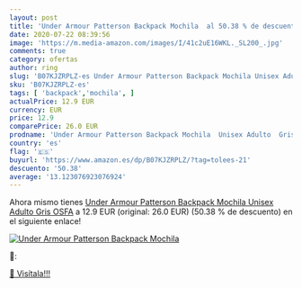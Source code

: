 ```yaml
---
layout: post
title: 'Under Armour Patterson Backpack Mochila  al 50.38 % de descuento'
date: 2020-07-22 08:39:56
image: 'https://m.media-amazon.com/images/I/41c2uE16WKL._SL200_.jpg'
comments: true
category: ofertas
author: ring
slug: 'B07KJZRPLZ-es Under Armour Patterson Backpack Mochila Unisex Adulto Gris...'
sku: 'B07KJZRPLZ-es'
tags: [ 'backpack','mochila', ]
actualPrice: 12.9 EUR
currency: EUR
price: 12.9
comparePrice: 26.0 EUR
prodname: 'Under Armour Patterson Backpack Mochila  Unisex Adulto  Gris  OSFA'
country: 'es'
flag: '🇪🇸'
buyurl: 'https://www.amazon.es/dp/B07KJZRPLZ/?tag=tolees-21'
descuento: '50.38'
average: '13.123076923076924'
---
```


Ahora mismo tienes [Under Armour Patterson Backpack Mochila  Unisex Adulto  Gris  OSFA](https://www.amazon.es/dp/B07KJZRPLZ/?tag=tolees-21) a 12.9 EUR (original: 26.0 EUR) (50.38 %  de descuento) en el siguiente enlace!

[![Under Armour Patterson Backpack Mochila ](https://m.media-amazon.com/images/I/41c2uE16WKL._SL200_.jpg)](https://www.amazon.es/dp/B07KJZRPLZ/?tag=tolees-21)

🔎:


[🛒 Visítala!!!](https://www.amazon.es/dp/B07KJZRPLZ/?tag=tolees-21)
